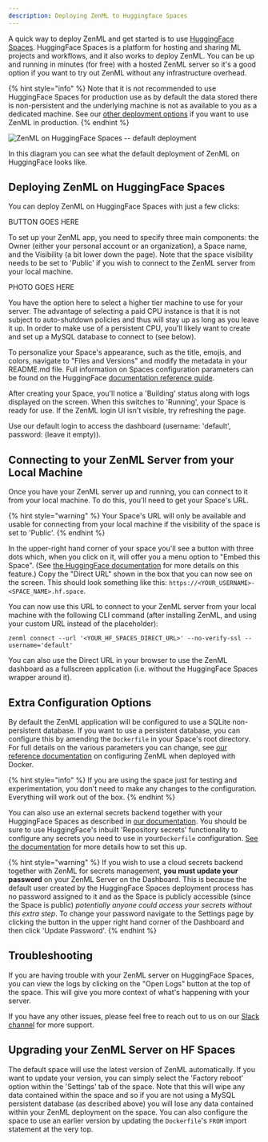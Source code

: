 ```yaml
---
description: Deploying ZenML to Huggingface Spaces
---
```


A quick way to deploy ZenML and get started is to use [HuggingFace Spaces](https://huggingface.co/spaces).
HuggingFace Spaces is a platform for hosting and sharing ML projects and
workflows, and it also works to deploy ZenML. You can be up and running in
minutes (for free) with a hosted ZenML server so it's a good option if you want
to try out ZenML without any infrastructure overhead.

{% hint style="info" %}
Note that it is not recommended to use HuggingFace Spaces for production use as
by default the data stored there is non-persistent and the underlying machine is
not as available to you as a dedicated machine. See our [other deployment options](./deploying-zenml.md)
if you want to use ZenML in production.
{% endhint %}

![ZenML on HuggingFace Spaces -- default
deployment](../../../book/assets/huggingface/hf_spaces_chart.png)

In this diagram you can see what the default deployment of ZenML on HuggingFace
looks like.

## Deploying ZenML on HuggingFace Spaces

You can deploy ZenML on HuggingFace Spaces with just a few clicks:

BUTTON GOES HERE

To set up your ZenML app, you need to specify three main components: the Owner
(either your personal account or an organization), a Space name, and the
Visibility (a bit lower down the page). Note that the space visibility needs to
be set to 'Public' if you wish to connect to the ZenML server from your local
machine.

PHOTO GOES HERE

You have the option here to select a higher tier machine to use for your server.
The advantage of selecting a paid CPU instance is that it is not subject to
auto-shutdown policies and thus will stay up as long as you leave it up. In
order to make use of a persistent CPU, you'll likely want to create and set up a
MySQL database to connect to (see below).

To personalize your Space's appearance, such as the title, emojis, and colors,
navigate to "Files and Versions" and modify the metadata in your README.md file.
Full information on Spaces configuration parameters can be found on the
HuggingFace [documentation reference guide](https://huggingface.co/docs/hub/spaces-config-reference).

After creating your Space, you'll notice a 'Building' status along with logs
displayed on the screen. When this switches to 'Running', your Space is ready for use. If the
ZenML login UI isn't visible, try refreshing the page.

Use our default login to access the dashboard (username: 'default', password:
(leave it empty)).

## Connecting to your ZenML Server from your Local Machine

Once you have your ZenML server up and running, you can connect to it from your
local machine. To do this, you'll need to get your Space's URL.

{% hint style="warning" %}
Your Space's URL will only be available and usable for connecting from your
local machine if the visibility of the space is set to 'Public'.
{% endhint %}

In the upper-right hand corner of your space you'll see a button with three dots
which, when you click on it, will offer you a menu option to "Embed this Space".
(See [the HuggingFace
documentation](https://huggingface.co/docs/hub/spaces-embed) for more details on
this feature.) Copy the "Direct URL" shown in the box that you can now see on
the screen. This should look something like this:
`https://<YOUR_USERNAME>-<SPACE_NAME>.hf.space`.

You can now use this URL to connect to your ZenML server from your local machine
with the following CLI command (after installing ZenML, and using your custom
URL instead of the placeholder):

```shell
zenml connect --url '<YOUR_HF_SPACES_DIRECT_URL>' --no-verify-ssl --username='default'
```

You can also use the Direct URL in your browser to use the ZenML dashboard as a
fullscreen application (i.e. without the HuggingFace Spaces wrapper around it).

## Extra Configuration Options

By default the ZenML application will be configured to use a SQLite
non-persistent database. If you want to use a persistent database, you can
configure this by amending the `Dockerfile` in your Space's root directory. For
full details on the various parameters you can change, see [our reference
documentation](./docker.md#zenml-server-configuration-options) on configuring
ZenML when deployed with Docker.

{% hint style="info" %}
If you are using the space just for testing and experimentation, you don't need
to make any changes to the configuration. Everything will work out of the box.
{% endhint %}

You can also use an external secrets backend together with your HuggingFace
Spaces as described in [our
documentation](./docker.md#zenml-server-configuration-options). You should be
sure to use HuggingFace's inbuilt 'Repository secrets' functionality to
configure any secrets you need to use in your`Dockerfile` configuration. [See the
documentation](https://huggingface.co/docs/hub/spaces-sdks-docker#secret-management)
for more details how to set this up.

{% hint style="warning" %}
If you wish to use a cloud secrets backend together with ZenML for secrets
management, **you must update your password** on your ZenML Server on the
Dashboard. This is because the default user created by the
HuggingFace Spaces deployment process has no password assigned to it and as the
Space is publicly accessible (since the Space is public) *potentially anyone
could access your secrets without this extra step*. To change your password
navigate to the Settings page by clicking the button in the upper right hand
corner of the Dashboard and then click 'Update Password'.
{% endhint %}

## Troubleshooting

If you are having trouble with your ZenML server on HuggingFace Spaces, you can
view the logs by clicking on the "Open Logs" button at the top of the space.
This will give you more context of what's happening with your server.

If you have any other issues, please feel free to reach out to us on our
[Slack channel](https://zenml.io/slack-invite/) for more support.

## Upgrading your ZenML Server on HF Spaces

The default space will use the latest version of ZenML automatically. If you
want to update your version, you can simply select the 'Factory reboot' option
within the 'Settings' tab of the space. Note that this will wipe any data
contained within the space and so if you are not using a MySQL persistent
database (as described above) you will lose any data contained within your ZenML
deployment on the space. You can also configure the space to use an earlier
version by updating the `Dockerfile`'s `FROM` import statement at the very top.
